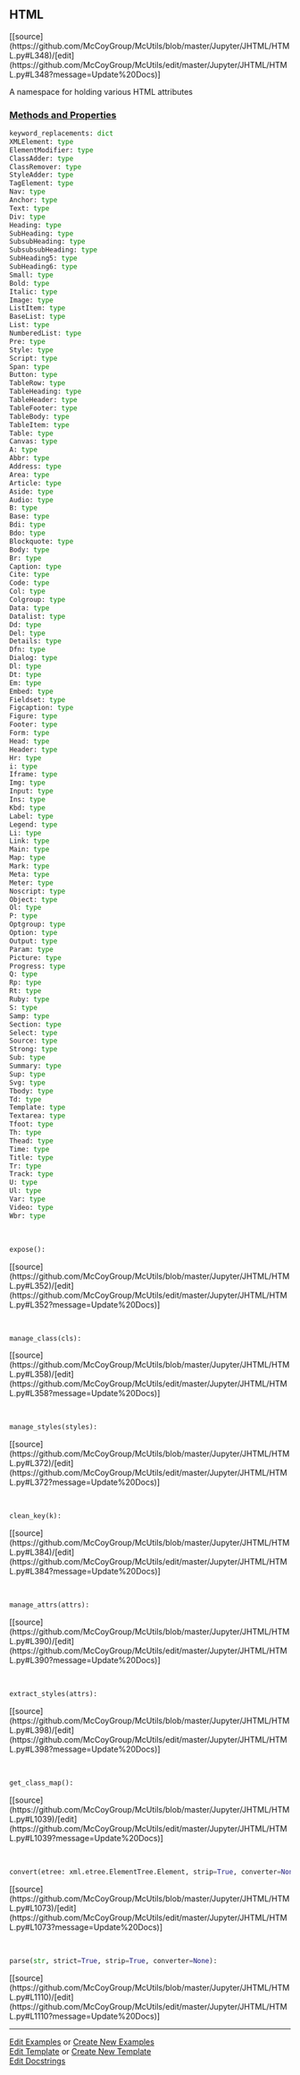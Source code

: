 ## <a id="McUtils.Jupyter.JHTML.HTML.HTML">HTML</a> 
<div class="docs-source-link" markdown="1">
[[source](https://github.com/McCoyGroup/McUtils/blob/master/Jupyter/JHTML/HTML.py#L348)/[edit](https://github.com/McCoyGroup/McUtils/edit/master/Jupyter/JHTML/HTML.py#L348?message=Update%20Docs)]
</div>

A namespace for holding various HTML attributes

<div class="collapsible-section">
 <div class="collapsible-section collapsible-section-header" markdown="1">
 
### <a class="collapse-link" data-toggle="collapse" href="#methods">Methods and Properties</a> <a class="float-right" data-toggle="collapse" href="#methods"><i class="fa fa-chevron-down"></i></a>

 </div>
 <div class="collapsible-section collapsible-section-body collapse" id="methods" markdown="1">

```python
keyword_replacements: dict
XMLElement: type
ElementModifier: type
ClassAdder: type
ClassRemover: type
StyleAdder: type
TagElement: type
Nav: type
Anchor: type
Text: type
Div: type
Heading: type
SubHeading: type
SubsubHeading: type
SubsubsubHeading: type
SubHeading5: type
SubHeading6: type
Small: type
Bold: type
Italic: type
Image: type
ListItem: type
BaseList: type
List: type
NumberedList: type
Pre: type
Style: type
Script: type
Span: type
Button: type
TableRow: type
TableHeading: type
TableHeader: type
TableFooter: type
TableBody: type
TableItem: type
Table: type
Canvas: type
A: type
Abbr: type
Address: type
Area: type
Article: type
Aside: type
Audio: type
B: type
Base: type
Bdi: type
Bdo: type
Blockquote: type
Body: type
Br: type
Caption: type
Cite: type
Code: type
Col: type
Colgroup: type
Data: type
Datalist: type
Dd: type
Del: type
Details: type
Dfn: type
Dialog: type
Dl: type
Dt: type
Em: type
Embed: type
Fieldset: type
Figcaption: type
Figure: type
Footer: type
Form: type
Head: type
Header: type
Hr: type
i: type
Iframe: type
Img: type
Input: type
Ins: type
Kbd: type
Label: type
Legend: type
Li: type
Link: type
Main: type
Map: type
Mark: type
Meta: type
Meter: type
Noscript: type
Object: type
Ol: type
P: type
Optgroup: type
Option: type
Output: type
Param: type
Picture: type
Progress: type
Q: type
Rp: type
Rt: type
Ruby: type
S: type
Samp: type
Section: type
Select: type
Source: type
Strong: type
Sub: type
Summary: type
Sup: type
Svg: type
Tbody: type
Td: type
Template: type
Textarea: type
Tfoot: type
Th: type
Thead: type
Time: type
Title: type
Tr: type
Track: type
U: type
Ul: type
Var: type
Video: type
Wbr: type
```
<a id="McUtils.Jupyter.JHTML.HTML.HTML.expose" class="docs-object-method">&nbsp;</a> 
```python
expose(): 
```
<div class="docs-source-link" markdown="1">
[[source](https://github.com/McCoyGroup/McUtils/blob/master/Jupyter/JHTML/HTML.py#L352)/[edit](https://github.com/McCoyGroup/McUtils/edit/master/Jupyter/JHTML/HTML.py#L352?message=Update%20Docs)]
</div>

<a id="McUtils.Jupyter.JHTML.HTML.HTML.manage_class" class="docs-object-method">&nbsp;</a> 
```python
manage_class(cls): 
```
<div class="docs-source-link" markdown="1">
[[source](https://github.com/McCoyGroup/McUtils/blob/master/Jupyter/JHTML/HTML.py#L358)/[edit](https://github.com/McCoyGroup/McUtils/edit/master/Jupyter/JHTML/HTML.py#L358?message=Update%20Docs)]
</div>

<a id="McUtils.Jupyter.JHTML.HTML.HTML.manage_styles" class="docs-object-method">&nbsp;</a> 
```python
manage_styles(styles): 
```
<div class="docs-source-link" markdown="1">
[[source](https://github.com/McCoyGroup/McUtils/blob/master/Jupyter/JHTML/HTML.py#L372)/[edit](https://github.com/McCoyGroup/McUtils/edit/master/Jupyter/JHTML/HTML.py#L372?message=Update%20Docs)]
</div>

<a id="McUtils.Jupyter.JHTML.HTML.HTML.clean_key" class="docs-object-method">&nbsp;</a> 
```python
clean_key(k): 
```
<div class="docs-source-link" markdown="1">
[[source](https://github.com/McCoyGroup/McUtils/blob/master/Jupyter/JHTML/HTML.py#L384)/[edit](https://github.com/McCoyGroup/McUtils/edit/master/Jupyter/JHTML/HTML.py#L384?message=Update%20Docs)]
</div>

<a id="McUtils.Jupyter.JHTML.HTML.HTML.manage_attrs" class="docs-object-method">&nbsp;</a> 
```python
manage_attrs(attrs): 
```
<div class="docs-source-link" markdown="1">
[[source](https://github.com/McCoyGroup/McUtils/blob/master/Jupyter/JHTML/HTML.py#L390)/[edit](https://github.com/McCoyGroup/McUtils/edit/master/Jupyter/JHTML/HTML.py#L390?message=Update%20Docs)]
</div>

<a id="McUtils.Jupyter.JHTML.HTML.HTML.extract_styles" class="docs-object-method">&nbsp;</a> 
```python
extract_styles(attrs): 
```
<div class="docs-source-link" markdown="1">
[[source](https://github.com/McCoyGroup/McUtils/blob/master/Jupyter/JHTML/HTML.py#L398)/[edit](https://github.com/McCoyGroup/McUtils/edit/master/Jupyter/JHTML/HTML.py#L398?message=Update%20Docs)]
</div>

<a id="McUtils.Jupyter.JHTML.HTML.HTML.get_class_map" class="docs-object-method">&nbsp;</a> 
```python
get_class_map(): 
```
<div class="docs-source-link" markdown="1">
[[source](https://github.com/McCoyGroup/McUtils/blob/master/Jupyter/JHTML/HTML.py#L1039)/[edit](https://github.com/McCoyGroup/McUtils/edit/master/Jupyter/JHTML/HTML.py#L1039?message=Update%20Docs)]
</div>

<a id="McUtils.Jupyter.JHTML.HTML.HTML.convert" class="docs-object-method">&nbsp;</a> 
```python
convert(etree: xml.etree.ElementTree.Element, strip=True, converter=None, **extra_attrs): 
```
<div class="docs-source-link" markdown="1">
[[source](https://github.com/McCoyGroup/McUtils/blob/master/Jupyter/JHTML/HTML.py#L1073)/[edit](https://github.com/McCoyGroup/McUtils/edit/master/Jupyter/JHTML/HTML.py#L1073?message=Update%20Docs)]
</div>

<a id="McUtils.Jupyter.JHTML.HTML.HTML.parse" class="docs-object-method">&nbsp;</a> 
```python
parse(str, strict=True, strip=True, converter=None): 
```
<div class="docs-source-link" markdown="1">
[[source](https://github.com/McCoyGroup/McUtils/blob/master/Jupyter/JHTML/HTML.py#L1110)/[edit](https://github.com/McCoyGroup/McUtils/edit/master/Jupyter/JHTML/HTML.py#L1110?message=Update%20Docs)]
</div>

 </div>
</div>




___

[Edit Examples](https://github.com/McCoyGroup/McUtils/edit/gh-pages/ci/examples/McUtils/Jupyter/JHTML/HTML/HTML.md) or 
[Create New Examples](https://github.com/McCoyGroup/McUtils/new/gh-pages/?filename=ci/examples/McUtils/Jupyter/JHTML/HTML/HTML.md) <br/>
[Edit Template](https://github.com/McCoyGroup/McUtils/edit/gh-pages/ci/docs/McUtils/Jupyter/JHTML/HTML/HTML.md) or 
[Create New Template](https://github.com/McCoyGroup/McUtils/new/gh-pages/?filename=ci/docs/templates/McUtils/Jupyter/JHTML/HTML/HTML.md) <br/>
[Edit Docstrings](https://github.com/McCoyGroup/McUtils/edit/master/Jupyter/JHTML/HTML.py#L348?message=Update%20Docs)